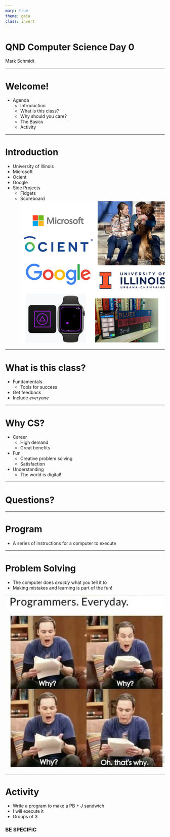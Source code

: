 ```yaml
---
marp: true
theme: gaia
class: invert
---
```


# QND Computer Science Day 0
Mark Schmidt

--- 

# Welcome!

- Agenda
    - Introduction
    - What is this class?
    - Why should you care?
    - The Basics
    - Activity

---

# Introduction

- University of Illinois
- Microsoft
- Ocient
- Google
- Side Projects
    - Fidgets
    - Scoreboard
![bg right w:500](../assets/collage.png)

---

# What is this class?

- Fundamentals
    - Tools for success
- Get feedback
- Include *everyone*

<!-- -->
<!-- When I pitched this class, originally it was just for students who wished to learn about CS -->
---

# Why CS?

- Career
    - High demand
    - Great benefits
- Fun
    - Creative problem solving
    - Satisfaction
- Understanding
    - The world is digital!

<!-- -->
<!-- Even if you're not a computer person or a science person, you might find you enjoy the problem solving aspects! -->
<!-- Any questions on what we're doing? -->

---

# Questions?

---

# Program

- A series of instructions for a computer to execute

---

# Problem Solving

- The computer does *exactly* what you tell it to
- Making mistakes and learning is part of the fun!


![bg right w:500](../assets/sheldon.png)

--- 

# Activity

- Write a program to make a PB + J sandwich
- I will execute it
- Groups of 3

### BE SPECIFIC